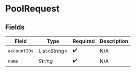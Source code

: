 # PoolRequest


## Fields

| Field              | Type               | Required           | Description        |
| ------------------ | ------------------ | ------------------ | ------------------ |
| `accountIDs`       | List<*String*>     | :heavy_check_mark: | N/A                |
| `name`             | *String*           | :heavy_check_mark: | N/A                |
